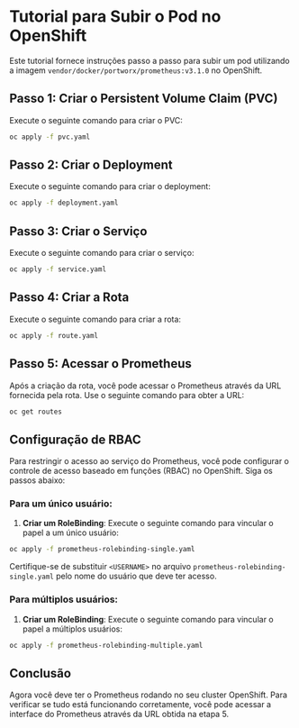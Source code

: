 # Tutorial para Subir o Pod no OpenShift

Este tutorial fornece instruções passo a passo para subir um pod utilizando a imagem `vendor/docker/portworx/prometheus:v3.1.0` no OpenShift.

## Passo 1: Criar o Persistent Volume Claim (PVC)

Execute o seguinte comando para criar o PVC:

```bash
oc apply -f pvc.yaml
```

## Passo 2: Criar o Deployment

Execute o seguinte comando para criar o deployment:

```bash
oc apply -f deployment.yaml
```

## Passo 3: Criar o Serviço

Execute o seguinte comando para criar o serviço:

```bash
oc apply -f service.yaml
```

## Passo 4: Criar a Rota

Execute o seguinte comando para criar a rota:

```bash
oc apply -f route.yaml
```

## Passo 5: Acessar o Prometheus

Após a criação da rota, você pode acessar o Prometheus através da URL fornecida pela rota. Use o seguinte comando para obter a URL:

```bash
oc get routes
```

## Configuração de RBAC

Para restringir o acesso ao serviço do Prometheus, você pode configurar o controle de acesso baseado em funções (RBAC) no OpenShift. Siga os passos abaixo:

### Para um único usuário:

1. **Criar um RoleBinding**: Execute o seguinte comando para vincular o papel a um único usuário:

```bash
oc apply -f prometheus-rolebinding-single.yaml
```

Certifique-se de substituir `<USERNAME>` no arquivo `prometheus-rolebinding-single.yaml` pelo nome do usuário que deve ter acesso.

### Para múltiplos usuários:

1. **Criar um RoleBinding**: Execute o seguinte comando para vincular o papel a múltiplos usuários:

```bash
oc apply -f prometheus-rolebinding-multiple.yaml
```

## Conclusão

Agora você deve ter o Prometheus rodando no seu cluster OpenShift. Para verificar se tudo está funcionando corretamente, você pode acessar a interface do Prometheus através da URL obtida na etapa 5.
